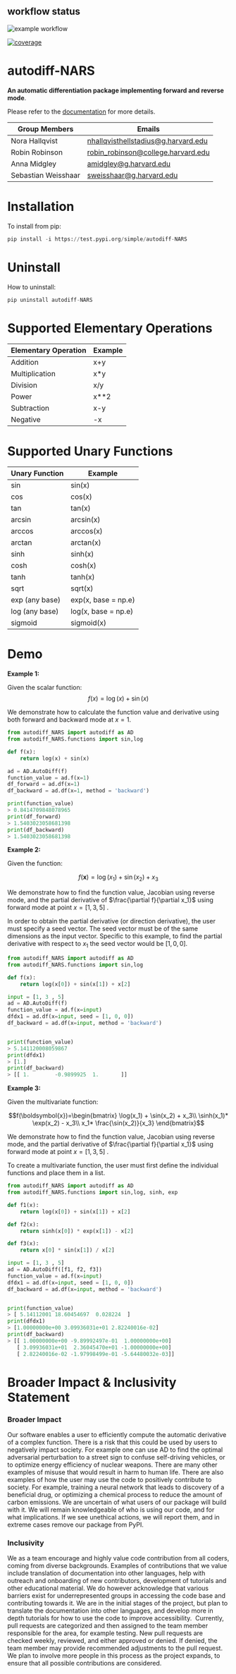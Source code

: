 
## workflow status
![example workflow](https://github.com/sebastian-weisshaar/Autodiff/actions/workflows/main.yml/badge.svg)

[![coverage](https://github.com/sebastian-weisshaar/Autodiff/actions/workflows/coverage.yml/badge.svg)](https://github.com/sebastian-weisshaar/Autodiff/actions/workflows/coverage.yml)


# autodiff-NARS

**An automatic differentiation package implementing forward and reverse mode**.

Please refer to the [documentation](https://code.harvard.edu/CS107/team19/blob/main/docs/documentation.ipynb) for more details.

| Group Members       | Emails                              |
|---------------------|-------------------------------------|
| Nora Hallqvist      | nhallqvisthellstadius@g.harvard.edu |
| Robin Robinson      | robin_robinson@college.harvard.edu  |
| Anna Midgley        | amidgley@g.harvard.edu              |
| Sebastian Weisshaar | sweisshaar@g.harvard.edu            |


# Installation 

To install from pip:

```Python
pip install -i https://test.pypi.org/simple/autodiff-NARS
```

# Uninstall 
How to uninstall:

```Python
pip uninstall autodiff-NARS
```

# Supported Elementary Operations

| Elementary Operation | Example |
|----------------------|---------|
| Addition             | x+y     |
| Multiplication       | x*y     |
| Division             | x/y     |
| Power                | x**2    |
| Subtraction          | x-y     |
| Negative             | -x      |

# Supported Unary Functions

| **Unary Function**  | **Example**       |
|---------------------|-------------------|
| sin                 | sin(x)            |
| cos                 | cos(x)            |
| tan                 | tan(x)            |
| arcsin              | arcsin(x)         |
| arccos              | arccos(x)         |
| arctan              | arctan(x)         |
| sinh                | sinh(x)           |
| cosh                | cosh(x)           |
| tanh                | tanh(x)           |
| sqrt                | sqrt(x)           |
| exp (any base)      | exp(x, base = np.e)  |
| log (any base)      | log(x, base = np.e)  |
| sigmoid             | sigmoid(x)        |


# Demo 

**Example 1:** 

Given the scalar function: 
$$f(x) = \log(x) + \sin(x)$$

We demonstrate how to calculate the function value and derivative using both forward and backward mode at $x=1$.

```Python
from autodiff_NARS import autodiff as AD
from autodiff_NARS.functions import sin,log

def f(x):
    return log(x) + sin(x)

ad = AD.AutoDiff(f)
function_value = ad.f(x=1) 
df_forward = ad.df(x=1) 
df_backward = ad.df(x=1, method = 'backward') 

print(function_value)
> 0.8414709848078965
print(df_forward)
> 1.5403023058681398
print(df_backward)
> 1.5403023058681398
```

**Example 2:** 

Given the function: 

$$f(\boldsymbol{x})=\log(x_1) + \sin(x_2) + x_3$$

We demonstrate how to find the function value, Jacobian using reverse mode, and the partial derivative of $\frac{\partial f}{\partial x_1}$ using forward mode at point $x =[1,3,5]$ .

In order to obtain the partial derivative (or direction derivative), the user must specify a seed vector. The seed vector must be of the same dimensions as the input vector. Specific to this example, to find the partial derivative with respect to $x_1$ the seed vector would be $[1,0,0].$


```Python
from autodiff_NARS import autodiff as AD
from autodiff_NARS.functions import sin,log

def f(x):
    return log(x[0]) + sin(x[1]) + x[2]

input = [1, 3 , 5]  
ad = AD.AutoDiff(f) 
function_value = ad.f(x=input) 
dfdx1 = ad.df(x=input, seed = [1, 0, 0]) 
df_backward = ad.df(x=input, method = 'backward')


print(function_value)
> 5.141120008059867
print(dfdx1)
> [1.]
print(df_backward)
> [[ 1.        -0.9899925  1.       ]]
```


**Example 3:** 

Given the multivariate function: 

$$f(\boldsymbol{x})=\begin{bmatrix}
\log(x_1) + \sin(x_2) + x_3\\ 
\sinh(x_1)* \exp(x_2) - x_3\\ 
x_1* \frac{\sin(x_2)}{x_3}
\end{bmatrix}$$

We demonstrate how to find the function value, Jacobian using reverse mode, and the partial derivative of $\frac{\partial f}{\partial x_1}$ using forward mode at point $x =[1,3,5]$ .

To create a multivariate function, the user must first define the individual functions and place them in a list. 

```Python
from autodiff_NARS import autodiff as AD
from autodiff_NARS.functions import sin,log, sinh, exp

def f1(x):
    return log(x[0]) + sin(x[1]) + x[2]

def f2(x):
    return sinh(x[0]) * exp(x[1]) - x[2]

def f3(x):
    return x[0] * sin(x[1]) / x[2]

input = [1, 3 , 5] 
ad = AD.AutoDiff([f1, f2, f3]) 
function_value = ad.f(x=input)
dfdx1 = ad.df(x=input, seed = [1, 0, 0]) 
df_backward = ad.df(x=input, method = 'backward') 


print(function_value)
> [ 5.14112001 18.60454697  0.028224  ]
print(dfdx1)
> [1.00000000e+00 3.09936031e+01 2.82240016e-02]
print(df_backward)
> [[ 1.00000000e+00 -9.89992497e-01  1.00000000e+00]
   [ 3.09936031e+01  2.36045470e+01 -1.00000000e+00]
   [ 2.82240016e-02 -1.97998499e-01 -5.64480032e-03]]
```


# Broader Impact & Inclusivity Statement

### **Broader Impact**
Our software enables a user to efficiently compute the automatic derivative of a complex function. There is a risk that this could be used by users to negatively impact society. For example one can use AD to find the optimal adversarial perturbation to a street sign to confuse self-driving vehicles, or to optimize energy efficiency of nuclear weapons. There are many other examples of misuse that would result in harm to human life. There are also examples of how the user may use the code to positively contribute to society. For example, training a neural network that leads to discovery of a beneficial drug, or optimizing a chemical process to reduce the amount of carbon emissions. We are uncertain of what users of our package will build with it. We will remain knowledgeable of who is using our code, and for what implications. If we see unethical actions, we will report them, and in extreme cases remove our package from PyPI. 

### **Inclusivity**
We as a team encourage and highly value code contribution from all coders, coming from diverse backgrounds. Examples of contributions that we value include translation of documentation into other languages, help with outreach and onboarding of new contributors, development of tutorials and other educational material. We do however acknowledge that various barriers exist for underrepresented groups in accessing the code base and contributing towards it. We are in the initial stages of the project, but plan to translate the documentation into other languages, and develop more in depth tutorials for how to use the code to improve accessibility.  Currently, pull requests are categorized and then assigned to the team member responsible for the area, for example testing. New pull requests are checked weekly, reviewed, and either approved or denied. If denied, the team member may provide recommended adjustments to the pull request. We plan to involve more people in this process as the project expands, to ensure that all possible contributions are considered. 
